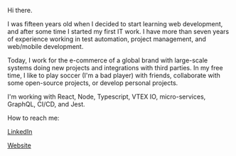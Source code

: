 Hi there.

I was fifteen years old when I decided to start learning web development, and after some time I started my first IT work. I have more than seven years of experience working in test automation, project management, and web/mobile development.

Today, I work for the e-commerce of a global brand with large-scale systems doing new projects and integrations with third parties. In my free time, I like to play soccer (I'm a bad player) with friends, collaborate with some open-source projects, or develop personal projects.

I'm working with React, Node, Typescript, VTEX IO, micro-services, GraphQL, CI/CD, and Jest.

How to reach me:

[LinkedIn](https://www.linkedin.com/in/paulobordignon/)

[Website](https://www.paulobordignon.com/)
